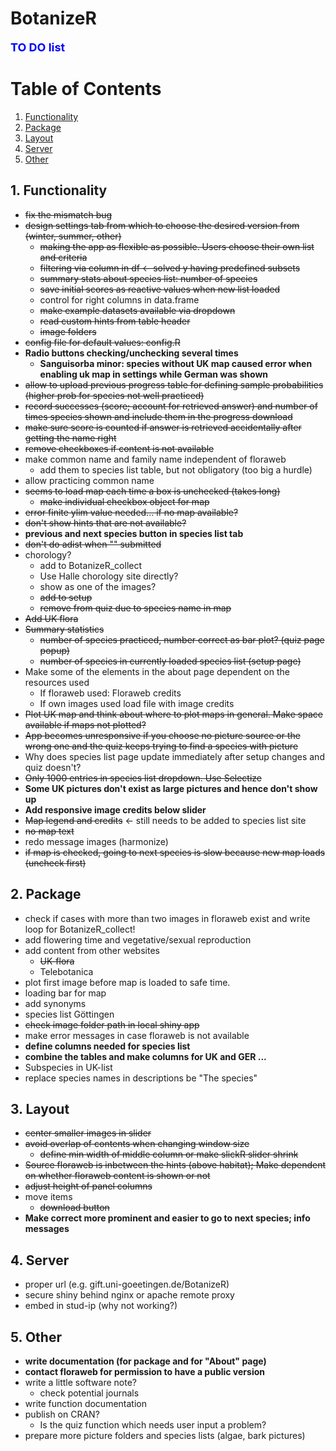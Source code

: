 # BotanizeR

**<span style="color:blue"><font size="4">TO DO list</span></font>**

# Table of Contents
1. [Functionality](#functionality)
2. [Package](#package)
3. [Layout](#layout)
4. [Server](#server)
5. [Other](#other)

## 1. Functionality
* ~~fix the mismatch bug~~
* ~~design settings tab from which to choose the desired version from (winter, summer, other)~~
  - ~~making the app as flexible as possible. Users choose their own list and criteria~~
  - ~~filtering via column in df <- solved y having predefined subsets~~
  - ~~summary stats about species list: number of species~~
  - ~~save initial scores as reactive values when new list loaded~~
  - control for right columns in data.frame
  - ~~make example datasets available via dropdown~~
  - ~~read custom hints from table header~~
  - ~~image folders~~
* ~~config file for default values: config.R~~
* **Radio buttons checking/unchecking several times**
  - **Sanguisorba minor: species without UK map caused error when enabling uk map in settings while German was shown**
* ~~allow to upload previous progress table for defining sample probabilities (higher prob for species not well practiced)~~
* ~~record successes (score; account for retrieved answer) and number of times species shown and include them in the progress download~~
* ~~make sure score is counted if answer is retrieved accidentally after getting the name right~~
* ~~remove checkboxes if content is not available~~
* make common name and family name independent of floraweb
  - add them to species list table, but not obligatory (too big a hurdle)
* allow practicing common name
* ~~seems to load map each time a box is unchecked (takes long)~~
  - ~~make individual checkbox object for map~~
* ~~error finite ylim value needed... if no map available?~~
* ~~don't show hints that are not available?~~
* **previous and next species button in species list tab**
* ~~don't do adist when "" submitted~~
* chorology?
  - add to BotanizeR_collect
  - Use Halle chorology site directly?
  - show as one of the images?
  - ~~add to setup~~
  - ~~remove from quiz due to species name in map~~
* ~~Add UK flora~~
* ~~Summary statistics~~
  - ~~number of species practiced, number correct as bar plot? (quiz page popup)~~
  - ~~number of species in currently loaded species list (setup page)~~
* Make some of the elements in the about page dependent on the resources used
  - If floraweb used: Floraweb credits
  - If own images used load file with image credits
* ~~Plot UK map and think about where to plot maps in general. Make space available if maps not plotted?~~
* ~~App becomes unresponsive if you choose no picture source or the wrong one and the quiz keeps trying to find a species with picture~~
* Why does species list page update immediately after setup changes and quiz doesn't?
* ~~Only 1000 entries in species list dropdown. Use Selectize~~
* **Some UK pictures don't exist as large pictures and hence don't show up**
* **Add responsive image credits below slider**
* ~~Map legend and credits~~ <- still needs to be added to species list site
* ~~no map text~~
* redo message images (harmonize)
* ~~if map is checked, going to next species is slow because new map loads (uncheck first)~~

## 2. Package
* check if cases with more than two images in floraweb exist and write loop for BotanizeR_collect!
* add flowering time and vegetative/sexual reproduction
* add content from other websites
  - ~~UK-flora~~
  - Telebotanica
* plot first image before map is loaded to safe time.
* loading bar for map
* add synonyms
* species list Göttingen
* ~~check image folder path in local shiny app~~
* make error messages in case floraweb is not available
* **define columns needed for species list**
* **combine the tables and make columns for UK and GER ...**
* Subspecies in UK-list
* replace species names in descriptions be "The species"

## 3. Layout
* ~~center smaller images in slider~~
* ~~avoid overlap of contents when changing window size~~
  - ~~define min width of middle column or make slickR slider shrink~~
* ~~Source floraweb is inbetween the hints (above habitat); Make dependent on whether floraweb content is shown or not~~
* ~~adjust height of panel columns~~
* move items
  - ~~download button~~
* **Make correct more prominent and easier to go to next species; info messages** 

## 4. Server
* proper url (e.g. gift.uni-goeetingen.de/BotanizeR)
* secure shiny behind nginx or apache remote proxy
* embed in stud-ip (why not working?)

## 5. Other
* **write documentation (for package and for "About" page)**
* **contact floraweb for permission to have a public version**
* write a little software note?
  - check potential journals
* write function documentation
* publish on CRAN?
  - Is the quiz function which needs user input a problem?
* prepare more picture folders and species lists (algae, bark pictures)

